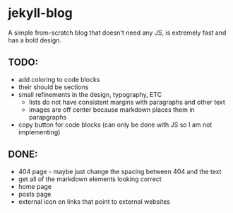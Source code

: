 # jekyll-blog
A simple from-scratch blog that doesn't need any JS, is extremely fast and has a bold design.
## TODO:
 - add coloring to code blocks
 - their should be sections
 - small refinements in the design, typography, ETC
    - lists do not have consistent margins with paragraphs and other text
    - images are off center because markdown places them in parapgraphs
 - copy button for code blocks (can only be done with JS so I am not implementing)
## DONE:
 - 404 page - maybe just change the spacing between 404 and the text
 - get all of the markdown elements looking correct
 - home page
 - posts page
 - external icon on links that point to external websites
